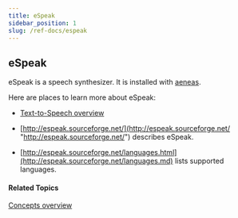```yaml
---
title: eSpeak
sidebar_position: 1
slug: /ref-docs/espeak
---
```


## eSpeak

eSpeak is a speech synthesizer. It is installed with [aeneas](aeneas.md).

Here are places to learn more about eSpeak:

-   [Text-to-Speech overview](../Tasks/Advanced_tasks/Text_to_Speech_overview.md)
    
-   [http://espeak.sourceforge.net/](http://espeak.sourceforge.net/ "http://espeak.sourceforge.net/") describes eSpeak.
    
-   [http://espeak.sourceforge.net/languages.html](http://espeak.sourceforge.net/languages.md) lists supported languages.
    

#### Related Topics

[Concepts overview](Concepts_overview.md)